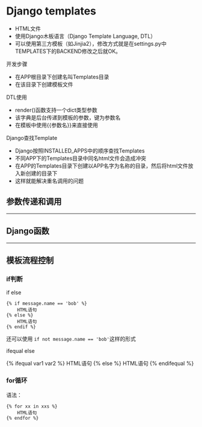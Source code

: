 # Django templates


* HTML文件
* 使用Django木板语言（Django Template Language, DTL）
* 可以使用第三方模板（如Jinjia2），修改方式就是在settings.py中TEMPLATES下的BACKEND修改之后就OK。

开发步骤
* 在APP根目录下创建名叫Templates目录
* 在该目录下创建模板文件

DTL使用
* render()函数支持一个dict类型参数
* 该字典是后台传递到模板的参数，键为参数名
* 在模板中使用{{参数名}}来直接使用

Django查找Template
* Django按照INSTALLED_APPS中的顺序查找Templates
* 不同APP下的Templates目录中同名html文件会造成冲突
* 在APP的Templates目录下创建以APP名字为名称的目录，然后将html文件放入新创建的目录下
* 这样就能解决重名调用的问题




## 参数传递和调用








-------------------------------------------------------------------
## Django函数









-------------------------------------------------------------------
## 模板流程控制

### if判断

if else
```
{% if message.name == 'bob' %}
    HTML语句
{% else %}
    HTML语句
{% endif %}
```
还可以使用 `if not message.name == 'bob'`这样的形式


ifequal else

\{\% ifequal var1 var2 \%\}
    HTML语句
\{\% else \%\}
    HTML语句
\{\% endifequal \%\}


### for循环

语法：
```
{% for xx in xxs %}
    HTML语句
{% endfor %}
```
